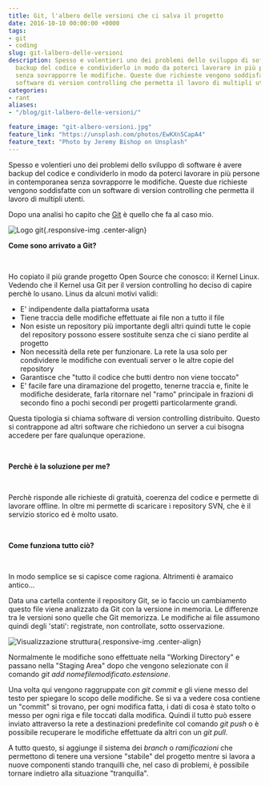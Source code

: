 ```yaml
---
title: Git, l'albero delle versioni che ci salva il progetto
date: 2016-10-10 00:00:00 +0000
tags:
- git
- coding
slug: git-lalbero-delle-versioni
description: Spesso e volentieri uno dei problemi dello sviluppo di software è avere
  backup del codice e condividerlo in modo da poterci lavorare in più persone in contemporanea
  senza sovrapporre le modifiche. Queste due richieste vengono soddisfatte con un
  software di version controlling che permetta il lavoro di multipli utenti.
categories:
- rant
aliases:
- "/blog/git-lalbero-delle-versioni/"

feature_image: "git-albero-versioni.jpg"
feature_link: "https://unsplash.com/photos/EwKXn5CapA4"
feature_text: "Photo by Jeremy Bishop on Unsplash"
---
```


Spesso e volentieri uno dei problemi dello sviluppo di software è avere
backup del codice e condividerlo in modo da poterci lavorare in più
persone in contemporanea senza sovrapporre le modifiche. Queste due
richieste vengono soddisfatte con un software di version controlling che
permetta il lavoro di multipli utenti.

Dopo una analisi ho capito che [Git](https://git-scm.com/) è quello che
fa al caso mio.

![Logo git](https://git-scm.com/images/logos/downloads/Git-Logo-2Color.png "git"){.responsive-img .center-align}


**Come sono arrivato a Git?**

 

Ho copiato il più grande progetto Open Source che conosco: il Kernel
Linux.\
Vedendo che il Kernel usa Git per il version controlling ho deciso di
capire perchè lo usano. Linus da alcuni motivi validi:

-   E' indipendente dalla piattaforma usata
-   Tiene traccia delle modifiche effettuate ai file non a tutto il file
-   Non esiste un repository più importante degli altri quindi tutte le
    copie del repository possono essere sostituite senza che ci siano
    perdite al progetto
-   Non necessità della rete per funzionare. La rete la usa solo per
    condividere le modifiche con eventuali server o le altre copie del
    repository
-   Garantisce che "tutto il codice che butti dentro non viene toccato"
-   E' facile fare una diramazione del progetto, tenerne traccia e,
    finite le modifiche desiderate, farla ritornare nel "ramo"
    principale in frazioni di secondo fino a pochi secondi per progetti
    particolarmente grandi.

Questa tipologia si chiama software di version controlling distribuito.
Questo si contrappone ad altri software che richiedono un server a cui
bisogna accedere per fare qualunque operazione.

 

**Perchè è la soluzione per me?**

 

Perchè risponde alle richieste di gratuità, coerenza del codice e
permette di lavorare offline. In oltre mi permette di scaricare i
repository SVN, che è il servizio storico ed è molto usato.

 

**Come funziona tutto ciò?**

 

In modo semplice se si capisce come ragiona. Altrimenti è aramaico
antico...

Data una cartella contente il repository Git, se io faccio un
cambiamento questo file viene analizzato da Git con la versione in
memoria. Le differenze tra le versioni sono quelle che Git memorizza. Le
modifiche ai file assumono quindi degli 'stati': registrate, non
controllate, sotto osservazione.

![Visualizzazione struttura](https://git-scm.com/book/en/v2/book/01-introduction/images/areas.png){.responsive-img .center-align}

Normalmente le modifiche sono effettuate nella "Working Directory" e
passano nella "Staging Area" dopo che vengono selezionate con il comando
*git add nomefilemodificato.estensione*.

Una volta qui vengono raggruppate con *git commit* e gli viene messo del
testo per spiegare lo scopo delle modifiche. Se si va a vedere cosa
contiene un "commit" si trovano, per ogni modifica fatta, i dati di cosa
è stato tolto o messo per ogni riga e file toccati dalla modifica.
Quindi il tutto può essere inviato attraverso la rete a destinazioni
predefinite col comando *git push* o è possibile recuperare le modifiche
effettuate da altri con un *git pull*.

A tutto questo, si aggiunge il sistema dei *branch* o *ramificazioni*
che permettono di tenere una versione "stabile" del progetto mentre si
lavora a nuove componenti stando tranquilli che, nel caso di problemi, è
possibile tornare indietro alla situazione "tranquilla".
